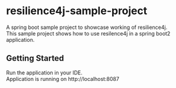 # resilience4j-sample-project
A spring boot sample project to showcase working of resilience4j.  
This sample project shows how to use resilence4j in a spring boot2 application.

## Getting Started
Run the application in your IDE.  
Application is running on http://localhost:8087
